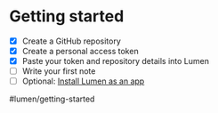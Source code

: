 # Getting started

- [x] Create a GitHub repository
- [x] Create a personal access token
- [x] Paste your token and repository details into Lumen
- [ ] Write your first note
- [ ] Optional: [Install Lumen as an app](https://developer.mozilla.org/en-US/docs/Web/Progressive_web_apps/Guides/Installing)

#lumen/getting-started